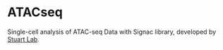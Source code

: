 # ATACseq
 Single-cell analysis of ATAC-seq Data with Signac library, developed by [Stuart Lab](https://stuartlab.org/signac/).
